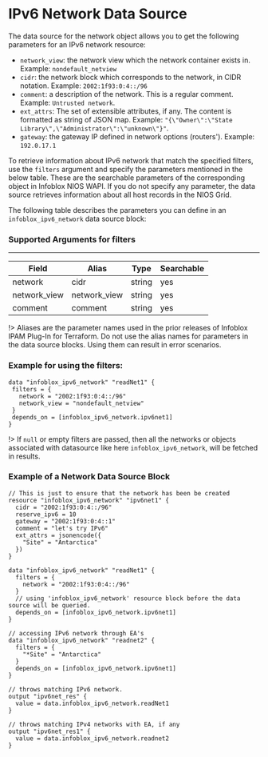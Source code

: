 # IPv6 Network Data Source

The data source for the network object allows you to get the following parameters for an IPv6 network resource:

* `network_view`: the network view which the network container exists in. Example: `nondefault_netview`
* `cidr`: the network block which corresponds to the network, in CIDR notation. Example: `2002:1f93:0:4::/96`
* `comment`: a description of the network. This is a regular comment. Example: `Untrusted network`.
* `ext_attrs`: The set of extensible attributes, if any. The content is formatted as string of JSON map. Example: `"{\"Owner\":\"State Library\",\"Administrator\":\"unknown\"}"`.
* `gateway`: the gateway IP defined in network options (routers'). Example: `192.0.17.1`


To retrieve information about IPv6 network that match the specified filters, use the `filters` argument and specify the parameters mentioned in the below table. These are the searchable parameters of the corresponding object in Infoblox NIOS WAPI. If you do not specify any parameter, the data source retrieves information about all host records in the NIOS Grid.

The following table describes the parameters you can define in an `infoblox_ipv6_network` data source block:

### Supported Arguments for filters

-----
| Field        | Alias        | Type   | Searchable |
|--------------|--------------|--------|------------|
| network      | cidr         | string | yes        |
| network_view | network_view | string | yes        |
| comment      | comment      | string | yes        |

!> Aliases are the parameter names used in the prior releases of Infoblox IPAM Plug-In for Terraform. Do not use the alias names for parameters in the data source blocks. Using them can result in error scenarios.

### Example for using the filters:
 ```hcl
data "infoblox_ipv6_network" "readNet1" {
  filters = {
    network = "2002:1f93:0:4::/96"
    network_view = "nondefault_netview"
  }
  depends_on = [infoblox_ipv6_network.ipv6net1]
}
 ```

!> If `null` or empty filters are passed, then all the networks or objects associated with datasource like here `infoblox_ipv6_network`, will be fetched in results.

### Example of a Network Data Source Block

```hcl
// This is just to ensure that the network has been be created
resource "infoblox_ipv6_network" "ipv6net1" {
  cidr = "2002:1f93:0:4::/96"
  reserve_ipv6 = 10
  gateway = "2002:1f93:0:4::1"
  comment = "let's try IPv6"
  ext_attrs = jsonencode({
    "Site" = "Antarctica"
  })
}

data "infoblox_ipv6_network" "readNet1" {
  filters = {
    network = "2002:1f93:0:4::/96"
  }
  // using 'infoblox_ipv6_network' resource block before the data source will be queried.
  depends_on = [infoblox_ipv6_network.ipv6net1]
}

// accessing IPv6 network through EA's
data "infoblox_ipv6_network" "readnet2" {
  filters = {
    "*Site" = "Antarctica"
  }
  depends_on = [infoblox_ipv6_network.ipv6net1]
}

// throws matching IPv6 network.
output "ipv6net_res" {
  value = data.infoblox_ipv6_network.readNet1
}

// throws matching IPv4 networks with EA, if any
output "ipv6net_res1" {
  value = data.infoblox_ipv6_network.readnet2
}
```
